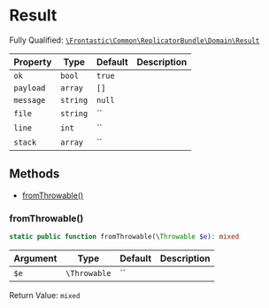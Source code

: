 #  Result

Fully Qualified: [`\Frontastic\Common\ReplicatorBundle\Domain\Result`](../../../../src/php/ReplicatorBundle/Domain/Result.php)



Property|Type|Default|Description
--------|----|-------|-----------
`ok`|`bool`|`true`|
`payload`|`array`|`[]`|
`message`|`string`|`null`|
`file`|`string`|``|
`line`|`int`|``|
`stack`|`array`|``|

## Methods

* [fromThrowable()](#fromThrowable)


### fromThrowable()


```php
static public function fromThrowable(\Throwable $e): mixed
```






Argument|Type|Default|Description
--------|----|-------|-----------
`$e`|`\Throwable`|``|

Return Value: `mixed`

